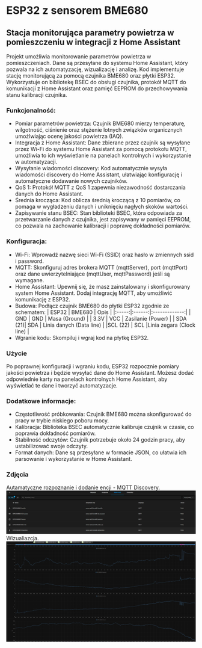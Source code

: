 # ESP32 z sensorem BME680  
## Stacja monitorująca parametry powietrza w pomieszczeniu w integracji z Home Assistant

Projekt umożliwia monitorowanie parametrów powietrza w pomieszczeniach. Dane są przesyłane do systemu Home Assistant, który pozwala na ich automatyzację, wizualizację i analizę. Kod implementuje stację monitorującą za pomocą czujnika BME680 oraz płytki ESP32. Wykorzystuje on bibliotekę BSEC do obsługi czujnika, protokół MQTT do komunikacji z Home Assistant oraz pamięć EEPROM do przechowywania stanu kalibracji czujnika.

### Funkcjonalność:
* Pomiar parametrów powietrza: Czujnik BME680 mierzy temperaturę, wilgotność, ciśnienie oraz stężenie lotnych związków organicznych umożlwiając ocenę jakości powietrza (IAQ).
* Integracja z Home Assistant: Dane zbierane przez czujnik są wysyłane przez Wi-Fi do systemu Home Assistant za pomocą protokołu MQTT, umożliwia to ich wyświetlanie na panelach kontrolnych i wykorzystanie w automatyzacji.
* Wysyłanie wiadomości discovery: Kod automatycznie wysyła wiadomości discovery do Home Assistant, ułatwiając konfigurację i automatyczne dodawanie nowych czujników.
* QoS 1: Protokół MQTT z QoS 1 zapewnia niezawodność dostarczania danych do Home Assistant.
* Średnia krocząca: Kod oblicza średnią kroczącą z 10 pomiarów, co pomaga w wygładzeniu danych i uniknięciu nagłych skoków wartości.
* Zapisywanie stanu BSEC: Stan biblioteki BSEC, która odpowiada za przetwarzanie danych z czujnika, jest zapisywany w pamięci EEPROM, co pozwala na zachowanie kalibracji i poprawę dokładności pomiarów.

### Konfiguracja:
* Wi-Fi: Wprowadź nazwę sieci Wi-Fi (SSID) oraz hasło w zmiennych ssid i password.
* MQTT: Skonfiguruj adres brokera MQTT (mqttServer), port (mqttPort) oraz dane uwierzytelniające (mqttUser, mqttPassword) jeśli są wymagane.
* Home Assistant: Upewnij się, że masz zainstalowany i skonfigurowany system Home Assistant. Dodaj integrację MQTT, aby umożliwić komunikację z ESP32.
* Budowa: Podłącz czujnik BME680 do płytki ESP32 zgodnie ze schematem:
    | ESP32 | BME680 |      Opis     |
    |:-----:|:------:|:-------------:|
    |  GND  |   GND  | Masa (Ground)    |
    |  3.3V |  VCC   | Zasilanie (Power) |
    | SDA (21)| SDA  | Linia danych (Data line) |
    |SCL (22) | SCL  |Linia zegara (Clock line) | 
* Wgranie kodu: Skompiluj i wgraj kod na płytkę ESP32.

### Użycie
Po poprawnej konfiguracji i wgraniu kodu, ESP32 rozpocznie pomiary jakości powietrza i będzie wysyłać dane do Home Assistant. Możesz dodać odpowiednie karty na panelach kontrolnych Home Assistant, aby wyświetlać te dane i tworzyć automatyzacje.

### Dodatkowe informacje:
* Częstotliwość próbkowania: Czujnik BME680 można skonfigurować do pracy w trybie niskiego poboru mocy.
* Kalibracja: Biblioteka BSEC automatycznie kalibruje czujnik w czasie, co poprawia dokładność pomiarów.
* Stabilność odczytów: Czujnik potrzebuje około 24 godzin pracy, aby ustabilizować swoje odczyty.
* Format danych: Dane są przesyłane w formacie JSON, co ułatwia ich parsowanie i wykorzystanie w Home Assistant.

### Zdjęcia

Autamatyczne rozpoznanie i dodanie encji - MQTT Discovery.
![MQTT](https://github.com/Dominik-Sidorczuk/Dominik-Projects/blob/6deba60d3a3490e79efc4fb63e84bc6821081a18/IoT-Home%20Assistant/BME680/Rejestr%20Encji.png)
Wizualiazcja.
![Wizualizacja](https://github.com/Dominik-Sidorczuk/Dominik-Projects/blob/efc5b9a1097368c17dba098c42a4a3315f340e1f/IoT-Home%20Assistant/BME680/Wizualizacja.png)

